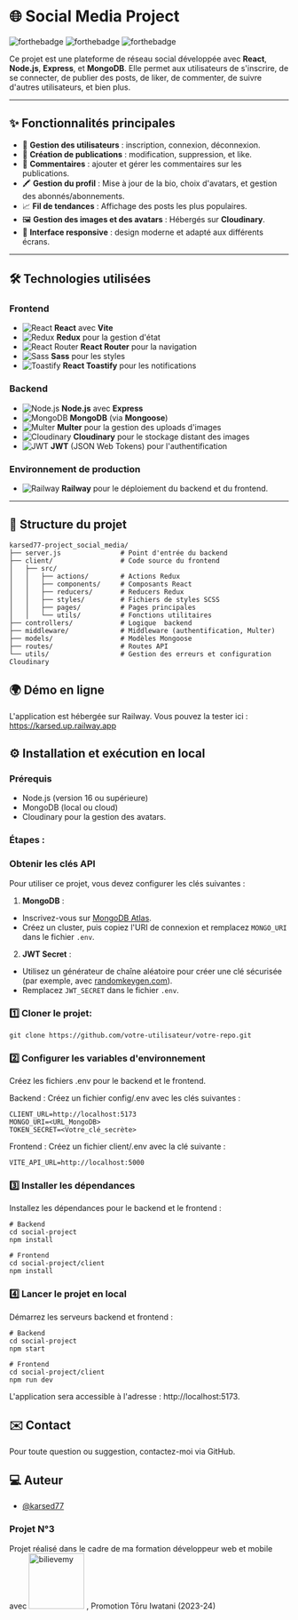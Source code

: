 # **🌐 Social Media Project**
![forthebadge](https://forthebadge.com/images/badges/built-with-love.svg)  ![forthebadge](https://forthebadge.com/images/badges/powered-by-coffee.svg)  ![forthebadge](https://forthebadge.com/images/badges/made-with-javascript.svg)


Ce projet est une plateforme de réseau social développée avec **React**, **Node.js**, **Express**, et **MongoDB**. Elle permet aux utilisateurs de s'inscrire, de se connecter, de publier des posts, de liker, de commenter, de suivre d'autres utilisateurs, et bien plus.

---

## **✨ Fonctionnalités principales**

- 👤 **Gestion des utilisateurs** : inscription, connexion, déconnexion.
- 📝 **Création de publications** : modification, suppression, et like.
- 💬 **Commentaires** : ajouter et gérer les commentaires sur les publications.
- 🖍 **Gestion du profil** : Mise à jour de la bio, choix d'avatars, et gestion des abonnés/abonnements.
- 📈 **Fil de tendances** : Affichage des posts les plus populaires.
- 🖼️ **Gestion des images et des avatars** : Hébergés sur **Cloudinary**.
- 📱 **Interface responsive** : design moderne et adapté aux différents écrans.

---

## **🛠️ Technologies utilisées**

### **Frontend**
- ![React](https://img.shields.io/badge/-React-61DAFB?logo=react&logoColor=white) **React** avec **Vite**
- ![Redux](https://img.shields.io/badge/-Redux-764ABC?logo=redux&logoColor=white) **Redux** pour la gestion d'état
- ![React Router](https://img.shields.io/badge/-React%20Router-CA4245?logo=react-router&logoColor=white) **React Router** pour la navigation
- ![Sass](https://img.shields.io/badge/-Sass-CC6699?logo=sass&logoColor=white) **Sass** pour les styles
- ![Toastify](https://img.shields.io/badge/-React%20Toastify-FF9E0F?logo=react&logoColor=white) **React Toastify** pour les notifications

### **Backend**
- ![Node.js](https://img.shields.io/badge/-Node.js-339933?logo=node.js&logoColor=white) **Node.js** avec **Express**
- ![MongoDB](https://img.shields.io/badge/-MongoDB-47A248?logo=mongodb&logoColor=white) **MongoDB** (via **Mongoose**)
- ![Multer](https://img.shields.io/badge/-Multer-F68212) **Multer** pour la gestion des uploads d'images
- ![Cloudinary](https://img.shields.io/badge/-Cloudinary-3448C5?logo=cloudinary&logoColor=white) **Cloudinary** pour le stockage distant des images
- ![JWT](https://img.shields.io/badge/-JWT-000000?logo=jsonwebtokens&logoColor=white) **JWT** (JSON Web Tokens) pour l'authentification

### **Environnement de production**
- ![Railway](https://img.shields.io/badge/-Railway-0B0D0E?logo=railway&logoColor=white) **Railway** pour le déploiement du backend et du frontend.

---

## **📁 Structure du projet**

```plaintext
karsed77-project_social_media/
├── server.js               # Point d'entrée du backend
├── client/                 # Code source du frontend
│   ├── src/
│   │   ├── actions/        # Actions Redux
│   │   ├── components/     # Composants React
│   │   ├── reducers/       # Reducers Redux
│   │   ├── styles/         # Fichiers de styles SCSS
│   │   ├── pages/          # Pages principales
│   │   └── utils/          # Fonctions utilitaires
├── controllers/            # Logique  backend
├── middleware/             # Middleware (authentification, Multer)
├── models/                 # Modèles Mongoose
├── routes/                 # Routes API
└── utils/                  # Gestion des erreurs et configuration Cloudinary

```
## **🌍 Démo en ligne**
L'application est hébergée sur Railway. Vous pouvez la tester ici : https://karsed.up.railway.app

## **⚙️ Installation et exécution en local**
### Prérequis
- Node.js (version 16 ou supérieure)
- MongoDB (local ou cloud)
- Cloudinary pour la gestion des avatars.
### **Étapes** :  

### Obtenir les clés API

Pour utiliser ce projet, vous devez configurer les clés suivantes :

 1. **MongoDB** :
   - Inscrivez-vous sur [MongoDB Atlas](https://www.mongodb.com/cloud/atlas).
   - Créez un cluster, puis copiez l'URI de connexion et remplacez `MONGO_URI` dans le fichier `.env`.

 2. **JWT Secret** :
   - Utilisez un générateur de chaîne aléatoire pour créer une clé sécurisée (par exemple, avec [randomkeygen.com](https://randomkeygen.com/)).
   - Remplacez `JWT_SECRET` dans le fichier `.env`.
  
### 1️⃣ Cloner le projet:
```plaintext
git clone https://github.com/votre-utilisateur/votre-repo.git
```
### 2️⃣ Configurer les variables d'environnement
Créez les fichiers .env pour le backend et le frontend.

Backend :
Créez un fichier config/.env avec les clés suivantes :
```plaintext
CLIENT_URL=http://localhost:5173
MONGO_URI=<URL_MongoDB>
TOKEN_SECRET=<Votre_clé_secrète>
```
Frontend :
Créez un fichier client/.env avec la clé suivante :
```plaintext
VITE_API_URL=http://localhost:5000

```
 ### 3️⃣ Installer les dépendances
Installez les dépendances pour le backend et le frontend :
```plaintext
# Backend
cd social-project
npm install

# Frontend
cd social-project/client
npm install
```
### 4️⃣ Lancer le projet en local
Démarrez les serveurs backend et frontend :
```plaintext
# Backend
cd social-project
npm start

# Frontend
cd social-project/client
npm run dev
```
L'application sera accessible à l'adresse : http://localhost:5173.



## **✉️ Contact**
Pour toute question ou suggestion, contactez-moi via GitHub.

## **💻 Auteur**
- [@karsed77](https://github.com/karsed77)

### Projet N°3

Projet réalisé dans le cadre de ma formation développeur web et mobile avec <a href='https://believemy.com/'><u><img src="https://believemy.com/images/site/brand/believemy-row-white.svg" alt="bilievemy" width="100" /></u></a> , Promotion Tōru Iwatani (2023-24)

